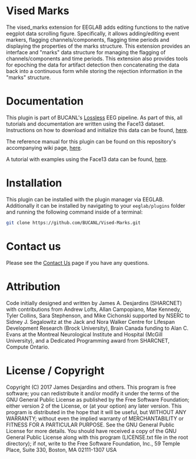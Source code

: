 # Vised Marks
The vised_marks extension for EEGLAB adds editing functions to the native eegplot 
data scrolling figure. Specifically, it allows adding/editing event markers, flagging 
channels/components, flagging time periods and displaying the 
properties of the marks structure. This extension provides an interface and "marks" 
data structure for managing the flagging of channels/components and time periods.
This extension also provides tools for epoching the data for artifact 
detection then concatenating the data back into a continuous form while storing the 
rejection information in the "marks" structure.

# Documentation
This plugin is part of BUCANL's [Lossless](https://github.com/BUCANL/BIDS-Lossless-EEG) EEG pipeline. As part of this, all tutorials and documentation are written using the Face13 dataset. Instructions on how to download and initialize this data can be found, [here](https://github.com/BUCANL/BIDS-Init-Face13-EEGLAB).

The reference manual for this plugin can be found on this repository's accompanying wiki page, [here](https://github.com/BUCANL/Vised-Marks/wiki).

A tutorial with examples using the Face13 data can be found, [here](https://bucanl.github.io/SDC-VISED-MARKS/).

# Installation
This plugin can be installed with the plugin manager via EEGLAB. Additionally it can be installed by navigating to your `eeglab/plugins` folder and running the following command inside of a terminal:

```bash
git clone https://github.com/BUCANL/Vised-Marks.git
```

# Contact us
Please see the [Contact Us](https://github.com/BUCANL/Vised-Marks/wiki/Contact-Us) page if you have any questions.

# Attribution
Code initially designed and written by James A. Desjardins (SHARCNET) with contributions
from Andrew Lofts, Allan Campopiano, Mae Kennedy, Tyler Collins, Sara Stephenson, and Mike Cichonski supported by 
NSERC to Sidney J. Segalowitz at the Jack and Nora Walker Centre for Lifespan Development 
Research (Brock University), Brain Canada funding to Alan C. Evans at the Montreal 
Neurological Institute and Hospital (McGill University), and a Dedicated Programming 
award from SHARCNET, Compute Ontario.

# License / Copyright
Copyright (C) 2017 James Desjardins and others. This program is free software; you can redistribute it and/or modify it under the terms of the GNU General Public License as published by the Free Software Foundation; either version 2 of the License, or (at your option) any later version. This program is distributed in the hope that it will be useful, but WITHOUT ANY WARRANTY; without even the implied warranty of MERCHANTABILITY or FITNESS FOR A PARTICULAR PURPOSE. See the GNU General Public License for more details. You should have received a copy of the GNU General Public License along with this program (LICENSE.txt file in the root directory); if not, write to the Free Software Foundation, Inc., 59 Temple Place, Suite 330, Boston, MA 02111-1307 USA
